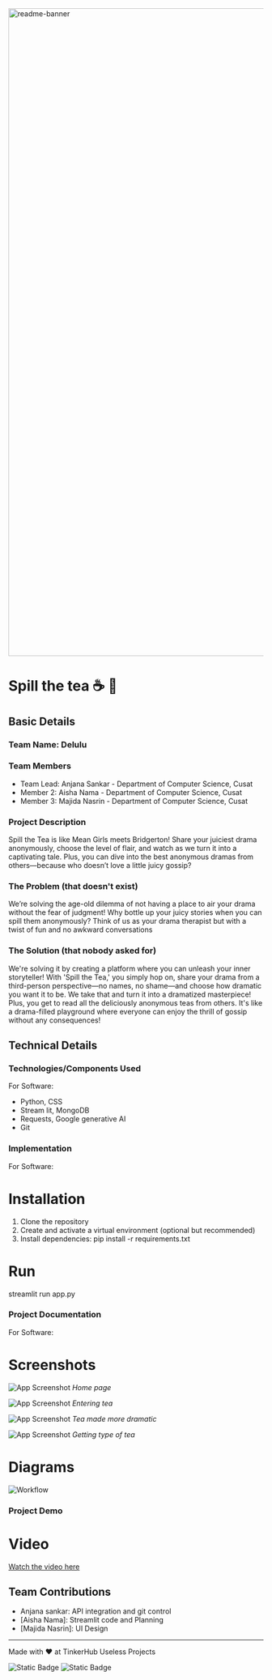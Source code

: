 <img width="1280" alt="readme-banner" src="https://github.com/user-attachments/assets/35332e92-44cb-425b-9dff-27bcf1023c6c">

# Spill the tea ☕ 🎯


## Basic Details
### Team Name: Delulu


### Team Members
- Team Lead: Anjana Sankar - Department of Computer Science, Cusat
- Member 2: Aisha Nama - Department of Computer Science, Cusat
- Member 3: Majida Nasrin - Department of Computer Science, Cusat

### Project Description
Spill the Tea is like Mean Girls meets Bridgerton! Share your juiciest drama anonymously, choose the level of flair, and watch as we turn it into a captivating tale. Plus, you can dive into the best anonymous dramas from others—because who doesn’t love a little juicy gossip?

### The Problem (that doesn't exist)
We’re solving the age-old dilemma of not having a place to air your drama without the fear of judgment! Why bottle up your juicy stories when you can spill them anonymously? Think of us as your drama therapist but with a twist of fun and no awkward conversations

### The Solution (that nobody asked for)
We're solving it by creating a platform where you can unleash your inner storyteller! With 'Spill the Tea,' you simply hop on, share your drama from a third-person perspective—no names, no shame—and choose how dramatic you want it to be. We take that and turn it into a dramatized masterpiece! Plus, you get to read all the deliciously anonymous teas from others. It's like a drama-filled playground where everyone can enjoy the thrill of gossip without any consequences!

## Technical Details
### Technologies/Components Used
For Software:
- Python, CSS
- Stream lit, MongoDB
- Requests, Google generative AI
- Git


### Implementation
For Software:
# Installation
1. Clone the repository
2. Create and activate a virtual environment (optional but recommended)
3. Install dependencies:
pip install -r requirements.txt

# Run
streamlit run app.py

### Project Documentation
For Software:

# Screenshots 
![App Screenshot](https://i.imgur.com/iWgKVvo.jpeg)
*Home page*

![App Screenshot](https://i.imgur.com/PsNBH04.png)
*Entering tea*

![App Screenshot](https://i.imgur.com/UiZDLdw.jpeg)
*Tea made more dramatic*

![App Screenshot](https://i.imgur.com/cOx3WJG.png)
*Getting type of tea*

# Diagrams
![Workflow](https://i.imgur.com/FsbOCJf.png)


### Project Demo
# Video
[Watch the video here](https://drive.google.com/file/d/1F9-4G55_VPvnupCMp8nDAYhDKwKR2Kec/view?usp=sharing)


## Team Contributions
- Anjana sankar: API integration and git control
- [Aisha Nama]: Streamlit code and Planning
- [Majida Nasrin]: UI Design

---
Made with ❤️ at TinkerHub Useless Projects 

![Static Badge](https://img.shields.io/badge/TinkerHub-24?color=%23000000&link=https%3A%2F%2Fwww.tinkerhub.org%2F)
![Static Badge](https://img.shields.io/badge/UselessProject--24-24?link=https%3A%2F%2Fwww.tinkerhub.org%2Fevents%2FQ2Q1TQKX6Q%2FUseless%2520Projects)



